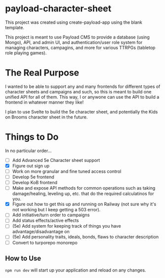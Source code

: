 # payload-character-sheet

This project was created using create-payload-app using the blank template.

This project is meant to use Payload CMS to provide a database (using Mongo), API, and admin UI, and authentication/user role system for managing characters, campagins, and more for various TTRPGs (tabletop role playing games).

# The Real Purpose

I wanted to be able to support any and many frontends for different types of character sheets and campaigns and such, so this is meant to build one unified API for all of them.
This way, I or anywone can use the API to build a frontend in whatever manner they like!

I plan to use Svelte to build the 5e character sheet, and potentially the Kids on Brooms character sheet in the future.

# Things to Do

In no particular order...
- [ ] Add Advanced 5e Character sheet support
- [x] Figure out sign up
- [ ] Work on more granular and fine tuned access control
- [ ] Develop 5e frontend
- [ ] Develop KoB frontend
- [ ] Make and expose API methods for common operations such as taking damage/healing, leveling up, etc. that do the required calculatinos for you.
- [x] Figure out how to get this up and running on Railway (not sure why it's not working but I keep getting a 503 error).
- [ ] Add initiative/turn order to campaigns
- [ ] Add status effects/active effects
- [ ] (5e) Add system for keeping track of things you have advantage/disadvantage on
- [ ] (5e) Add personality traits, ideals, bonds, flaws to character description
- [ ] Convert to turporepo monorepo

## How to Use

`npm run dev` will start up your application and reload on any changes.

